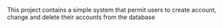 This project contains a simple system that permit users to create account, change and delete their accounts from the database
